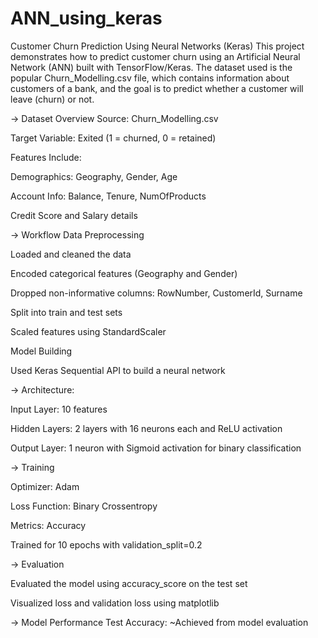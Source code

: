 # ANN_using_keras
Customer Churn Prediction Using Neural Networks (Keras)
This project demonstrates how to predict customer churn using an Artificial Neural Network (ANN) built with TensorFlow/Keras. The dataset used is the popular Churn_Modelling.csv file, which contains information about customers of a bank, and the goal is to predict whether a customer will leave (churn) or not.

-> Dataset Overview
Source: Churn_Modelling.csv

Target Variable: Exited (1 = churned, 0 = retained)

Features Include:

Demographics: Geography, Gender, Age

Account Info: Balance, Tenure, NumOfProducts

Credit Score and Salary details

-> Workflow
Data Preprocessing

Loaded and cleaned the data

Encoded categorical features (Geography and Gender)

Dropped non-informative columns: RowNumber, CustomerId, Surname

Split into train and test sets

Scaled features using StandardScaler

Model Building

Used Keras Sequential API to build a neural network

-> Architecture:

Input Layer: 10 features

Hidden Layers: 2 layers with 16 neurons each and ReLU activation

Output Layer: 1 neuron with Sigmoid activation for binary classification

-> Training

Optimizer: Adam

Loss Function: Binary Crossentropy

Metrics: Accuracy

Trained for 10 epochs with validation_split=0.2

-> Evaluation

Evaluated the model using accuracy_score on the test set

Visualized loss and validation loss using matplotlib

-> Model Performance
Test Accuracy: ~Achieved from model evaluation
